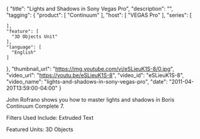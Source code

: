 {
  "title": "Lights and Shadows in Sony Vegas Pro",
  "description": "",
  "tagging": {
    "product": [
      "Continuum"
    ],
    "host": [
      "VEGAS Pro"
    ],
    "series": [

    ],
    "feature": [
      "3D Objects Unit"
    ],
    "language": [
      "English"
    ]
  },
  "thumbnail_url": "https://img.youtube.com/vi/eSLieuK1S-8/0.jpg",
  "video_url": "https://youtu.be/eSLieuK1S-8",
  "video_id": "eSLieuK1S-8",
  "video_name": "lights-and-shadows-in-sony-vegas-pro",
  "date": "2011-04-20T13:59:00-04:00"
}

John Rofrano shows you how to master lights and shadows in Boris Continuum
Complete 7.

Filters Used Include: Extruded Text

Featured Units: 3D Objects


